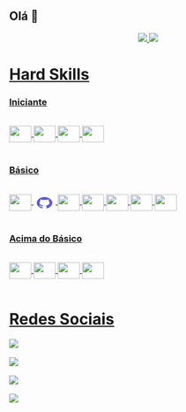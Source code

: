 ## **Olá** 👋

<div align="center">
  <a href="https://github.com/MartinelliNTZ">
  <img height="180em" src="https://github-readme-stats.vercel.app/api?username=MartinelliNTZ&show_icons=true&theme=great-gatsby&include_all_commits=true&count_private=true"/>
  <img height="180em"  src="https://github-readme-stats.vercel.app/api/top-langs/?username=MartinelliNTZ&layout=compact&langs_count=7&theme=great-gatsby"/>
</div>

# Hard Skills
### Iniciante
<div style="display: inline_block"><br>

<img align="center" height="30" width="40" src="https://cdn.jsdelivr.net/gh/devicons/devicon/icons/photoshop/photoshop-line.svg">
 <img align="center" height="30" width="40" src="https://icongr.am/devicon/css3-original-wordmark.svg?size=128&color=ff0a0a">
 <img align="center" height="30" width="40" src="https://cdn.jsdelivr.net/gh/devicons/devicon/icons/firebase/firebase-plain-wordmark.svg">
 <img align="center" height="30" width="40" src="https://cdn.jsdelivr.net/gh/devicons/devicon/icons/unity/unity-original.svg">
 

</div><br>

### Básico
<div style="display: inline_block"><br>
 
 <img align="center" height="30" width="40" src="https://cdn.jsdelivr.net/gh/devicons/devicon/icons/git/git-plain.svg">
 <img align="center" height="30" width="40" src="assets/github.svg">
  <img align="center" height="30" width="40" src="https://icongr.am/devicon/html5-original-wordmark.svg?size=128&color=currentColor">
  <img align="center" height="30" width="40" src="https://icongr.am/devicon/mysql-original-wordmark.svg?size=128&color=ffffff">

  <img align="center" height="30" width="40" src="https://cdn.jsdelivr.net/gh/devicons/devicon/icons/dart/dart-original.svg">
  <img align="center" height="30" width="40" src="https://cdn.jsdelivr.net/gh/devicons/devicon/icons/flutter/flutter-original.svg">
 
  <img align="center" height="30" width="40" src="https://cdn.jsdelivr.net/gh/devicons/devicon/icons/sqlite/sqlite-original.svg">
</div><br>

### Acima do Básico
<div style="display: inline_block"><br>
 <img align="center" height="30" width="40" src="https://cdn.jsdelivr.net/gh/devicons/devicon/icons/androidstudio/androidstudio-original.svg">
 <img align="center" height="30" width="40" src="https://icongr.am/devicon/java-original-wordmark.svg?size=128&color=currentColor"> 
 <img align="center" height="30" width="40" src="https://cdn.jsdelivr.net/gh/devicons/devicon/icons/visualstudio/visualstudio-plain.svg">
 <img align="center" height="30" width="40" src="https://cdn.jsdelivr.net/gh/devicons/devicon/icons/canva/canva-original.svg">
 </div><br>
  
  # Redes Sociais 
   
<div> 
  <!--<a href="https://www.youtube.com/channel/UC_-uuuZbY0AAt9CViNzvc-Q" target="_blank"><img src="https://img.shields.io/badge/YouTube-FF0000?style=for-the-badge&logo=youtube&logoColor=white" target="_blank"></a>-->

  <a href="https://instagram.com/matheusmartinelli00" target="_blank"><img src="https://img.shields.io/badge/-Instagram-%23E4405F?style=for-the-badge&logo=instagram&logoColor=white" target="_blank"></a> 


  <a href = "mailto:martinelli.matheus0@gmail.com"><img src="https://img.shields.io/badge/-Gmail-%23333?style=for-the-badge&logo=gmail&logoColor=white" target="_blank"></a>

  <a href="https://www.linkedin.com/in/matheus-martinelli-a82149108/" target="_blank"><img src="https://img.shields.io/badge/-LinkedIn-%230077B5?style=for-the-badge&logo=linkedin&logoColor=white" target="_blank"></a> 

  <a href="https://www.facebook.com/matheus.908.30" target="_blank"><img src="https://img.shields.io/badge/Facebook-1877F2?style=for-the-badge&logo=facebook&logoColor=white" target="_blank"></a> 



</div>
      
